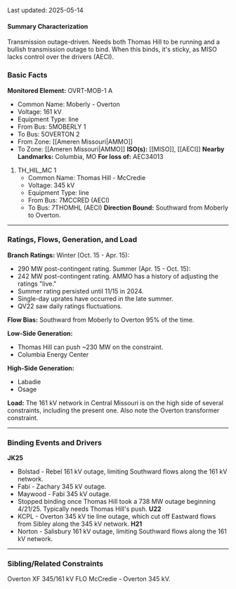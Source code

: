 Last updated: 2025-05-14
#### Summary Characterization
Transmission outage-driven. Needs both Thomas Hill to be running and a bullish transmission outage to bind. When this binds, it's sticky, as MISO lacks control over the drivers (AECI).
### Basic Facts
**Monitored Element:** OVRT-MOB-1 A
- Common Name: Moberly - Overton
- Voltage: 161 kV
- Equipment Type: line
- From Bus: 5MOBERLY 1
- To Bus: 5OVERTON 2
- From Zone: [[Ameren Missouri|AMMO]]
- To Zone: [[Ameren Missouri|AMMO]]
**ISO(s):** [[MISO]], [[AECI]]
**Nearby Landmarks:** Columbia, MO
**For loss of:** AEC34013
1. TH_HIL_MC 1
    - Common Name: Thomas Hill - McCredie
    - Voltage: 345 kV
	- Equipment Type: line
    - From Bus: 7MCCRED (AECI)
    - To Bus: 7THOMHL (AECI)
**Direction Bound:** Southward from Moberly to Overton.

---
### Ratings, Flows, Generation, and Load
**Branch Ratings:**
Winter (Oct. 15 - Apr. 15):
- 290 MW post-contingent rating.
Summer (Apr. 15 - Oct. 15):
- 242 MW post-contingent rating.
AMMO has a history of adjusting the ratings "live."
- Summer rating persisted until 11/15 in 2024.
- Single-day uprates have occurred in the late summer.
- QV22 saw daily ratings fluctuations.

**Flow Bias:**
Southward from Moberly to Overton 95% of the time.

**Low-Side Generation:**
- Thomas Hill can push ~230 MW on the constraint.
- Columbia Energy Center

**High-Side Generation:**
- Labadie
- Osage

**Load:**
The 161 kV network in Central Missouri is on the high side of several constraints, including the present one. Also note the Overton transformer constraint.

---
### Binding Events and Drivers
**JK25**
- Bolstad - Rebel 161 kV outage, limiting Southward flows along the 161 kV network.
- Fabi - Zachary 345 kV outage.
- Maywood - Fabi 345 kV outage.
- Stopped binding once Thomas Hill took a 738 MW outage beginning 4/21/25. Typically needs Thomas Hill's push.
**U22**
- KCPL - Overton 345 kV tie line outage, which cut off Eastward flows from Sibley along the 345 kV network.
**H21**
- Norton - Salisbury 161 kV outage, limiting Southward flows along the 161 kV network.

---
### Sibling/Related Constraints
Overton XF 345/161 kV FLO McCredie - Overton 345 kV.